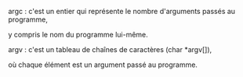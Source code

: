  argc : c'est un entier qui représente le nombre d'arguments passés au programme,

 y compris le nom du programme lui-même.

 argv : c'est un tableau de chaînes de caractères (char *argv[]), 

où chaque élément est un argument passé au programme.

